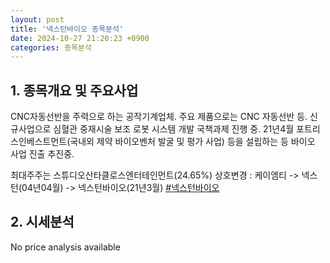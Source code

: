 ```yaml
---
layout: post
title: '넥스턴바이오 종목분석'
date: 2024-10-27 21:20:23 +0900
categories: 종목분석
---
```


## 1. 종목개요 및 주요사업

CNC자동선반을 주력으로 하는 공작기계업체. 주요 제품으로는 CNC 자동선반 등. 신규사업으로 심혈관 중재시술 보조 로봇 시스템 개발 국책과제 진행 중. 21년4월 포트리스인베스트먼트(국내외 제약 바이오벤처 발굴 및 평가 사업) 등을 설립하는 등 바이오 사업 진출 추진중.

최대주주는 스튜디오산타클로스엔터테인먼트(24.65%) 상호변경 : 케이엠티 -> 넥스턴(04년04월) -> 넥스턴바이오(21년3월)
[#넥스턴바이오](#)

## 2. 시세분석

No price analysis available
